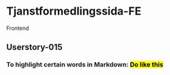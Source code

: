 # Tjanstformedlingssida-FE
Frontend

<h2>Userstory-015</h2>
<h3>To highlight certain words in Markdown:
<mark>Do like this</mark>
